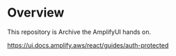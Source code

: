 # Overview
This repository is Archive the AmplifyUI hands on.

https://ui.docs.amplify.aws/react/guides/auth-protected
